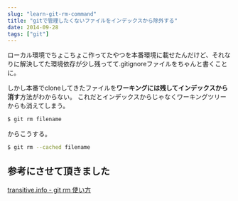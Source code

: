 ```yaml
---
slug: "learn-git-rm-command"
title: "gitで管理したくないファイルをインデックスから除外する"
date: 2014-09-28
tags: ["git"]
---
```


ローカル環境でちょこちょこ作ってたやつを本番環境に載せたんだけど、それなりに解決してた環境依存が少し残ってて.gitignoreファイルをちゃんと書くことに。

しかし本番でcloneしてきたファイルを**ワーキングには残してインデックスから消す**方法がわからない。
これだとインデックスからじゃなくワーキングツリーからも消えてしまう。

``` sh
$ git rm filename
```

からこうする。

``` sh
$ git rm --cached filename
```

## 参考にさせて頂きました

[transitive.info - git rm 使い方](http://transitive.info/article/git/command/rm/)
